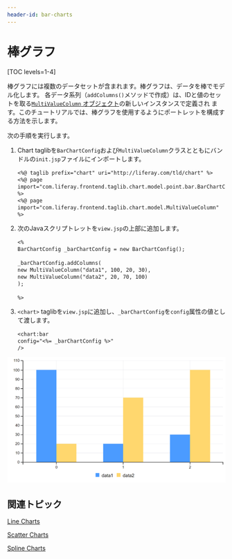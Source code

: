 ```yaml
---
header-id: bar-charts
---
```


# 棒グラフ

[TOC levels=1-4]

棒グラフには複数のデータセットが含まれます。棒グラフは、データを棒でモデル化します。
各データ系列（`addColumns()`メソッドで作成）は、IDと値のセットを取る[`MultiValueColumn` オブジェクト](@platform-ref@/7.1-latest/apps/frontend-taglib-1.0.1/javadocs/com/liferay/frontend/taglib/chart/model/MultiValueColumn.html)の新しいインスタンスで定義され ます。このチュートリアルでは、棒グラフを使用するようにポートレットを構成する方法を示します。

次の手順を実行します。

1. Chart taglibを`BarChartConfig`および`MultiValueColumn`クラスとともにバンドルの`init.jsp`ファイルにインポートします。

       <%@ taglib prefix="chart" uri="http://liferay.com/tld/chart" %>
       <%@ page import="com.liferay.frontend.taglib.chart.model.point.bar.BarChartConfig" %>
       <%@ page import="com.liferay.frontend.taglib.chart.model.MultiValueColumn" %>
   
2. 次のJavaスクリプトレットを`view.jsp`の上部に追加します。

       <%
       BarChartConfig _barChartConfig = new BarChartConfig();
       
       _barChartConfig.addColumns(
       new MultiValueColumn("data1", 100, 20, 30),
       new MultiValueColumn("data2", 20, 70, 100)
       );
       
       %>
   
3. `<chart>` taglibを`view.jsp`に追加し、`_barChartConfig`を`config`属性の値として渡します。

       <chart:bar
       config="<%= _barChartConfig %>"
       />
   
![図1：棒グラフは、データを棒でモデル化します。](../../../images/chart-taglib-bar.png)

## 関連トピック

[Line Charts](/docs/7-1/tutorials/-/knowledge_base/t/line-charts)

[Scatter Charts](/docs/7-1/tutorials/-/knowledge_base/t/scatter-charts)

[Spline Charts](/docs/7-1/tutorials/-/knowledge_base/t/spline-charts)
